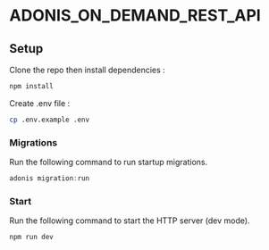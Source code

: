 # ADONIS_ON_DEMAND_REST_API

## Setup

Clone the repo then install dependencies :

```bash
npm install
```

Create .env file :

```bash
cp .env.example .env
```

### Migrations

Run the following command to run startup migrations.

```js
adonis migration:run
```

### Start

Run the following command to start the HTTP server (dev mode).

```bash
npm run dev
```

